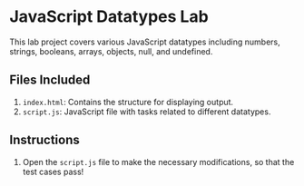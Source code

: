 # JavaScript Datatypes Lab

This lab project covers various JavaScript datatypes including numbers, strings, booleans, arrays, objects, null, and undefined.

## Files Included

1. `index.html`: Contains the structure for displaying output.
2. `script.js`: JavaScript file with tasks related to different datatypes.

## Instructions

1. Open the `script.js` file to make the necessary modifications, so that the test cases pass!

